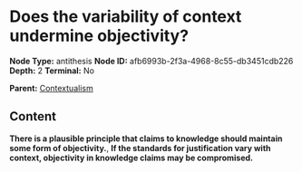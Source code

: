 # Does the variability of context undermine objectivity?

**Node Type:** antithesis
**Node ID:** afb6993b-2f3a-4968-8c55-db3451cdb226
**Depth:** 2
**Terminal:** No

**Parent:** [Contextualism](contextualism.md)

## Content

**There is a plausible principle that claims to knowledge should maintain some form of objectivity.**, **If the standards for justification vary with context, objectivity in knowledge claims may be compromised.**
